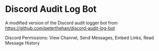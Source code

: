 # Discord Audit Log Bot

A modified version of the Discord audit logger bot from https://github.com/peterthehan/discord-audit-log-bot

Discord Permissions:
View Channel, Send Messages, Embed Links, Read Message History
